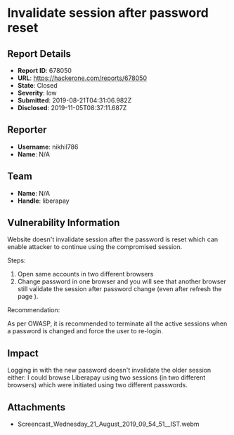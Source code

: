 # Invalidate session after password reset

## Report Details
- **Report ID**: 678050
- **URL**: https://hackerone.com/reports/678050
- **State**: Closed
- **Severity**: low
- **Submitted**: 2019-08-21T04:31:06.982Z
- **Disclosed**: 2019-11-05T08:37:11.687Z

## Reporter
- **Username**: nikhil786
- **Name**: N/A

## Team
- **Name**: N/A
- **Handle**: liberapay

## Vulnerability Information
Website doesn't invalidate session after the password is reset which can enable attacker to continue using the compromised session.

Steps:
1) Open same accounts in two different browsers
2) Change password in one browser and you will see that another browser still validate the session after password change (even after refresh the page ).

Recommendation:

As per OWASP, it is recommended to terminate all the active sessions when a password is changed and force the user to re-login.

## Impact

Logging in with the new password doesn't invalidate the older session either: I could browse Liberapay using two sessions (in two different browsers) which were initiated using two different passwords.

## Attachments
- Screencast_Wednesday_21_August_2019_09_54_51__IST.webm
